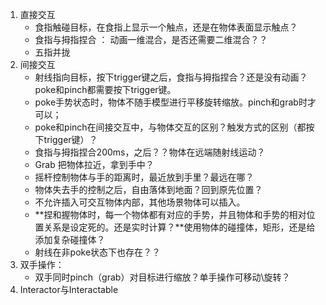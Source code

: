 1. 直接交互
   - 食指触碰目标，在食指上显示一个触点，还是在物体表面显示触点？
   - 食指与拇指捏合  ： 动画一维混合，是否还需要二维混合？？
   - 五指并拢  
2. 间接交互  
   - 射线指向目标，按下trigger键之后，食指与拇指捏合？还是没有动画？poke和pinch都需要按下trigger键。
   - poke手势状态时，物体不随手模型进行平移旋转缩放。pinch和grab时才可以；
   - poke和pinch在间接交互中，与物体交互的区别？触发方式的区别（都按下trigger键）？
   - 食指与拇指捏合200ms，之后？？物体在远端随射线运动？
   - Grab 把物体拉近，拿到手中？
   - 摇杆控制物体与手的距离时，最近放到手里？最远在哪？
   - 物体失去手的控制之后，自由落体到地面？回到原先位置？
   - 不允许插入可交互物体内部，其他场景物体可以插入。
   - **捏和握物体时，每一个物体都有对应的手势，并且物体和手势的相对位置关系是设定死的。还是实时计算？**使用物体的碰撞体，矩形，还是给添加复杂碰撞体？
   - 射线在非poke状态下也存在？？
3. 双手操作：
   - 双手同时pinch（grab）对目标进行缩放？单手操作可移动\旋转？
4. Interactor与Interactable

